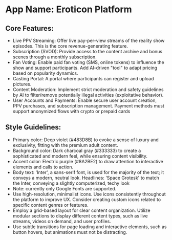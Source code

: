 # **App Name**: Eroticon Platform

## Core Features:

- Live PPV Streaming: Offer live pay-per-view streams of the reality show episodes. This is the core revenue-generating feature.
- Subscription (SVOD): Provide access to the content archive and bonus scenes through a monthly subscription.
- Fan Voting: Enable paid fan voting (SMS, online tokens) to influence the show and support participants. Add AI-driven "tool" to adapt pricing based on popularity dynamics.
- Casting Portal: A portal where participants can register and upload pictures.
- Content Moderation: Implement strict moderation and safety guidelines by AI to filter/remove potentially illegal activities (exploitative behavior).
- User Accounts and Payments: Enable secure user account creation, PPV purchases, and subscription management. Payment methods must support anonymized flows with crypto or prepaid cards

## Style Guidelines:

- Primary color: Deep violet (#483D8B) to evoke a sense of luxury and exclusivity, fitting with the premium adult content.
- Background color: Dark charcoal gray (#333333) to create a sophisticated and modern feel, while ensuring content visibility.
- Accent color: Electric purple (#8A2BE2) to draw attention to interactive elements and calls to action.
- Body text: 'Inter', a sans-serif font, is used for the majority of the text; it conveys a modern, neutral look. Headlines: 'Space Grotesk' to match the Inter, conveying a slightly computerized, techy look
- Note: currently only Google Fonts are supported.
- Use high-resolution, minimalist icons. Use icons consistently throughout the platform to improve UX. Consider creating custom icons related to specific content genres or features.
- Employ a grid-based layout for clear content organization. Utilize modular sections to display different content types, such as live streams, videos on demand, and user profiles.
- Use subtle transitions for page loading and interactive elements, such as button hovers, but animations must not be distracting.